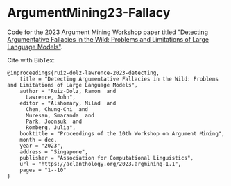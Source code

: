 # ArgumentMining23-Fallacy

Code for the 2023 Argument Mining Workshop paper titled ["Detecting Argumentative Fallacies in the Wild: Problems and Limitations of Large Language Models"](https://aclanthology.org/2023.argmining-1.1/).

Cite with BibTex:

```
@inproceedings{ruiz-dolz-lawrence-2023-detecting,
    title = "Detecting Argumentative Fallacies in the Wild: Problems and Limitations of Large Language Models",
    author = "Ruiz-Dolz, Ramon  and
      Lawrence, John",
    editor = "Alshomary, Milad  and
      Chen, Chung-Chi  and
      Muresan, Smaranda  and
      Park, Joonsuk  and
      Romberg, Julia",
    booktitle = "Proceedings of the 10th Workshop on Argument Mining",
    month = dec,
    year = "2023",
    address = "Singapore",
    publisher = "Association for Computational Linguistics",
    url = "https://aclanthology.org/2023.argmining-1.1",
    pages = "1--10"
}
```
